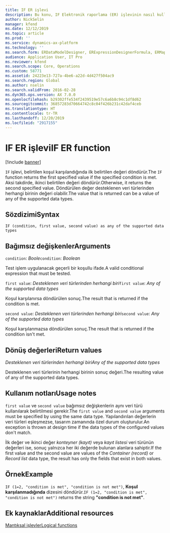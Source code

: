 ```yaml
---
title: IF ER işlevi
description: Bu konu, IF Elektronik raporlama (ER) işlevinin nasıl kullanıldığı hakkında bilgi sağlar.
author: NickSelin
manager: kfend
ms.date: 12/12/2019
ms.topic: article
ms.prod: ''
ms.service: dynamics-ax-platform
ms.technology: ''
ms.search.form: ERDataModelDesigner, ERExpressionDesignerFormula, ERMappedFormatDesigner, ERModelMappingDesigner
audience: Application User, IT Pro
ms.reviewer: kfend
ms.search.scope: Core, Operations
ms.custom: 58771
ms.assetid: 24223e13-727a-4be6-a22d-4d427f504ac9
ms.search.region: Global
ms.author: nselin
ms.search.validFrom: 2016-02-28
ms.dyn365.ops.version: AX 7.0.0
ms.openlocfilehash: b29302ffe534f2439519e57c6a6b8c94c1df8d62
ms.sourcegitcommit: 36857283d70664742c8c04f426b231c42daf4ceb
ms.translationtype: HT
ms.contentlocale: tr-TR
ms.lasthandoff: 12/20/2019
ms.locfileid: "2917155"
---
```

# <span data-ttu-id="0f1f0-103"><a name="IF">IF ER işlevi</a></span><span class="sxs-lookup"><span data-stu-id="0f1f0-103"><a name="IF">IF ER function</a></span></span>

[!include [banner](../includes/banner.md)]

<span data-ttu-id="0f1f0-104">`IF` işlevi, belirtilen koşul karşılandığında ilk belirtilen değeri döndürür.</span><span class="sxs-lookup"><span data-stu-id="0f1f0-104">The `IF` function returns the first specified value if the specified condition is met.</span></span> <span data-ttu-id="0f1f0-105">Aksi takdirde, ikinci belirtilen değeri döndürür.</span><span class="sxs-lookup"><span data-stu-id="0f1f0-105">Otherwise, it returns the second specified value.</span></span> <span data-ttu-id="0f1f0-106">Döndürülen değer desteklenen veri türlerinden herhangi birinin değeri olabilir.</span><span class="sxs-lookup"><span data-stu-id="0f1f0-106">The value that is returned can be a value of any of the supported data types.</span></span>

## <a name="syntax"></a><span data-ttu-id="0f1f0-107">Sözdizimi</span><span class="sxs-lookup"><span data-stu-id="0f1f0-107">Syntax</span></span>

```
IF (condition, first value, second value) as any of the supported data types
```

## <a name="arguments"></a><span data-ttu-id="0f1f0-108">Bağımsız değişkenler</span><span class="sxs-lookup"><span data-stu-id="0f1f0-108">Arguments</span></span>

<span data-ttu-id="0f1f0-109">`condition`: *Boole*</span><span class="sxs-lookup"><span data-stu-id="0f1f0-109">`condition`: *Boolean*</span></span>

<span data-ttu-id="0f1f0-110">Test işlem uygulanacak geçerli bir koşullu ifade.</span><span class="sxs-lookup"><span data-stu-id="0f1f0-110">A valid conditional expression that must be tested.</span></span>

<span data-ttu-id="0f1f0-111">`first value`: *Desteklenen veri türlerinden herhangi biri*</span><span class="sxs-lookup"><span data-stu-id="0f1f0-111">`first value`: *Any of the supported data types*</span></span>

<span data-ttu-id="0f1f0-112">Koşul karşılanırsa döndürülen sonuç.</span><span class="sxs-lookup"><span data-stu-id="0f1f0-112">The result that is returned if the condition is met.</span></span>

<span data-ttu-id="0f1f0-113">`second value`: *Desteklenen veri türlerinden herhangi biri*</span><span class="sxs-lookup"><span data-stu-id="0f1f0-113">`second value`: *Any of the supported data types*</span></span>

<span data-ttu-id="0f1f0-114">Koşul karşılanmazsa döndürülen sonuç.</span><span class="sxs-lookup"><span data-stu-id="0f1f0-114">The result that is returned if the condition isn't met.</span></span>

## <a name="return-values"></a><span data-ttu-id="0f1f0-115">Dönüş değerleri</span><span class="sxs-lookup"><span data-stu-id="0f1f0-115">Return values</span></span>

<span data-ttu-id="0f1f0-116">*Desteklenen veri türlerinden herhangi biri*</span><span class="sxs-lookup"><span data-stu-id="0f1f0-116">*Any of the supported data types*</span></span>

<span data-ttu-id="0f1f0-117">Desteklenen veri türlerinin herhangi birinin sonuç değeri.</span><span class="sxs-lookup"><span data-stu-id="0f1f0-117">The resulting value of any of the supported data types.</span></span>

## <a name="usage-notes"></a><span data-ttu-id="0f1f0-118">Kullanım notları</span><span class="sxs-lookup"><span data-stu-id="0f1f0-118">Usage notes</span></span>

<span data-ttu-id="0f1f0-119">`first value` ve `second value` bağımsız değişkenlerin aynı veri türü kullanılarak belirtilmesi gerekir.</span><span class="sxs-lookup"><span data-stu-id="0f1f0-119">The `first value` and `second value` arguments must be specified by using the same data type.</span></span> <span data-ttu-id="0f1f0-120">Yapılandırılan değerlerin veri türleri eşleşmezse, tasarım zamanında özel durum oluşturulur.</span><span class="sxs-lookup"><span data-stu-id="0f1f0-120">An exception is thrown at design time if the data types of the configured values don't match.</span></span>

<span data-ttu-id="0f1f0-121">İlk değer ve ikinci değer *konteyner (kayıt)* veya *kayıt listesi* veri türünün değerleri ise, sonuç yalnızca her iki değerde bulunan alanlara sahiptir.</span><span class="sxs-lookup"><span data-stu-id="0f1f0-121">If the first value and the second value are values of the *Container (record)* or *Record list* data type, the result has only the fields that exist in both values.</span></span>

## <a name="example"></a><span data-ttu-id="0f1f0-122">Örnek</span><span class="sxs-lookup"><span data-stu-id="0f1f0-122">Example</span></span>

<span data-ttu-id="0f1f0-123">`IF (1=2, "condition is met", "condition is not met")`, **Koşul karşılanmadığında** dizesini döndürür.</span><span class="sxs-lookup"><span data-stu-id="0f1f0-123">`IF (1=2, "condition is met", "condition is not met")` returns the string **"condition is not met"**.</span></span>

## <a name="additional-resources"></a><span data-ttu-id="0f1f0-124">Ek kaynaklar</span><span class="sxs-lookup"><span data-stu-id="0f1f0-124">Additional resources</span></span>

[<span data-ttu-id="0f1f0-125">Mantıksal işlevler</span><span class="sxs-lookup"><span data-stu-id="0f1f0-125">Logical functions</span></span>](er-functions-category-logical.md)
